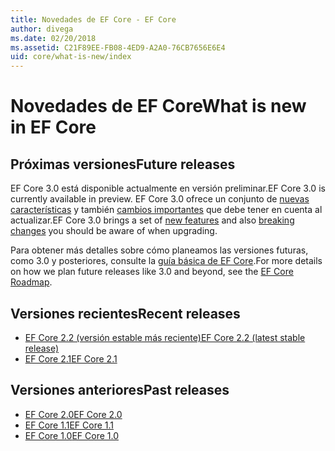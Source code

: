 ```yaml
---
title: Novedades de EF Core - EF Core
author: divega
ms.date: 02/20/2018
ms.assetid: C21F89EE-FB08-4ED9-A2A0-76CB7656E6E4
uid: core/what-is-new/index
---
```


# <a name="what-is-new-in-ef-core"></a><span data-ttu-id="717a6-102">Novedades de EF Core</span><span class="sxs-lookup"><span data-stu-id="717a6-102">What is new in EF Core</span></span>

## <a name="future-releases"></a><span data-ttu-id="717a6-103">Próximas versiones</span><span class="sxs-lookup"><span data-stu-id="717a6-103">Future releases</span></span>

<span data-ttu-id="717a6-104">EF Core 3.0 está disponible actualmente en versión preliminar.</span><span class="sxs-lookup"><span data-stu-id="717a6-104">EF Core 3.0 is currently available in preview.</span></span> <span data-ttu-id="717a6-105">EF Core 3.0 ofrece un conjunto de [nuevas características](xref:core/what-is-new/ef-core-3.0/features) y también [cambios importantes](xref:core/what-is-new/ef-core-3.0/breaking-changes) que debe tener en cuenta al actualizar.</span><span class="sxs-lookup"><span data-stu-id="717a6-105">EF Core 3.0 brings a set of [new features](xref:core/what-is-new/ef-core-3.0/features) and also [breaking changes](xref:core/what-is-new/ef-core-3.0/breaking-changes) you should be aware of when upgrading.</span></span>

<span data-ttu-id="717a6-106">Para obtener más detalles sobre cómo planeamos las versiones futuras, como 3.0 y posteriores, consulte la [guía básica de EF Core](xref:core/what-is-new/roadmap).</span><span class="sxs-lookup"><span data-stu-id="717a6-106">For more details on how we plan future releases like 3.0 and beyond, see the [EF Core Roadmap](xref:core/what-is-new/roadmap).</span></span>

## <a name="recent-releases"></a><span data-ttu-id="717a6-107">Versiones recientes</span><span class="sxs-lookup"><span data-stu-id="717a6-107">Recent releases</span></span>

- [<span data-ttu-id="717a6-108">EF Core 2.2 (versión estable más reciente)</span><span class="sxs-lookup"><span data-stu-id="717a6-108">EF Core 2.2 (latest stable release)</span></span>](xref:core/what-is-new/ef-core-2.2)
- [<span data-ttu-id="717a6-109">EF Core 2.1</span><span class="sxs-lookup"><span data-stu-id="717a6-109">EF Core 2.1</span></span>](xref:core/what-is-new/ef-core-2.1)

## <a name="past-releases"></a><span data-ttu-id="717a6-110">Versiones anteriores</span><span class="sxs-lookup"><span data-stu-id="717a6-110">Past releases</span></span>

- [<span data-ttu-id="717a6-111">EF Core 2.0</span><span class="sxs-lookup"><span data-stu-id="717a6-111">EF Core 2.0</span></span>](xref:core/what-is-new/ef-core-2.0)
- [<span data-ttu-id="717a6-112">EF Core 1.1</span><span class="sxs-lookup"><span data-stu-id="717a6-112">EF Core 1.1</span></span>](xref:core/what-is-new/ef-core-1.1)
- [<span data-ttu-id="717a6-113">EF Core 1.0</span><span class="sxs-lookup"><span data-stu-id="717a6-113">EF Core 1.0</span></span>](xref:core/what-is-new/ef-core-1.0)
